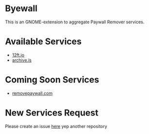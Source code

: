 
# Byewall

This is an GNOME-extension to aggregate Paywall Remover services.

# Available Services
 - [12ft.io](https://12ft.io/)
 - [archive.is](http://archive.is/)

# Coming Soon Services
 - [removepaywall.com](https://www.removepaywall.com/)

# New Services Request 

Please create an issue [here](https://github.com/vinaooo/byewall/issues/new?assignees=&labels=&template=services-request.md&title=Service+request)
yep another repository
